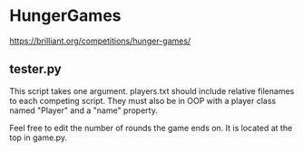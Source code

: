 HungerGames
===========

https://brilliant.org/competitions/hunger-games/


tester.py
---------
This script takes one argument. players.txt should include relative filenames to each competing script. They must also be in OOP with a player class named "Player" and a "name" property.

Feel free to edit the number of rounds the game ends on. It is located at the top in game.py.
